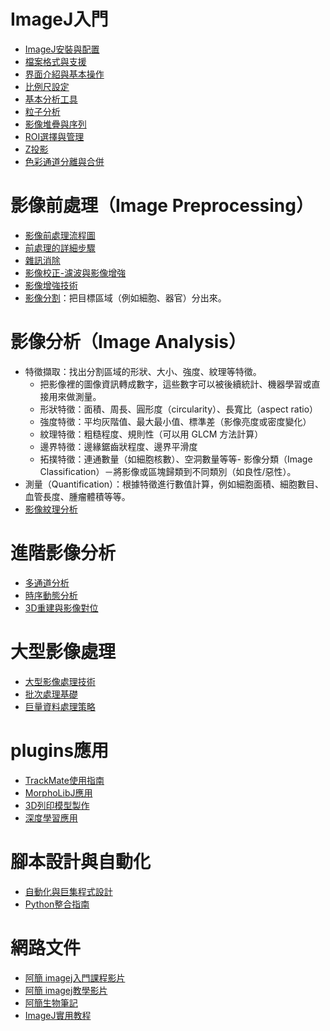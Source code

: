 # ImageJ入門

- [ImageJ安裝與配置](installation.md)
- [檔案格式與支援](file-formats.md)
- [界面介紹與基本操作](interface.md)
- [比例尺設定](scale-bar.md)
- [基本分析工具](basic-analysis.md)
- [粒子分析](particle-analysis.md)
- [影像堆疊與序列](image-stacks.md)
- [ROI選擇與管理](roi-management.md)
- [Z投影](z-projection.md)
- [色彩通道分離與合併](color-channels.md)


# 影像前處理（Image Preprocessing）

- [影像前處理流程圖](workflowChart.md)  
- [前處理的詳細步驟](imageProcess.md)  
- [雜訊消除](noise-reduction.md)
- [影像校正-濾波與影像增強](image-correction.md)
- [影像增強技術](image-enhancement.md)
- [影像分割](segmentation.md)：把目標區域（例如細胞、器官）分出來。


# 影像分析（Image Analysis）
- 特徵擷取：找出分割區域的形狀、大小、強度、紋理等特徵。
    - 把影像裡的圖像資訊轉成數字，這些數字可以被後續統計、機器學習或直接用來做測量。
    - 形狀特徵：面積、周長、圓形度（circularity）、長寬比（aspect ratio）
    - 強度特徵：平均灰階值、最大最小值、標準差（影像亮度或密度變化）
    - 紋理特徵：粗糙程度、規則性（可以用 GLCM 方法計算）
    - 邊界特徵：邊緣鋸齒狀程度、邊界平滑度
    - 拓撲特徵：連通數量（如細胞核數）、空洞數量等等- 影像分類（Image Classification）－將影像或區塊歸類到不同類別（如良性/惡性）。
- 測量（Quantification）：根據特徵進行數值計算，例如細胞面積、細胞數目、血管長度、腫瘤體積等等。
- [影像紋理分析](image-texture.md)


# 進階影像分析

- [多通道分析](multichannel-analysis.md)
- [時序動態分析](time-series.md)
- [3D重建與影像對位](3d-registration.md)

# 大型影像處理

- [大型影像處理技術](large-image-processing.md)
- [批次處理基礎](batch-processing.md)
- [巨量資料處理策略](big-data-strategy.md)
# plugins應用

- [TrackMate使用指南](trackmate.md)
- [MorphoLibJ應用](morpholibj.md)
- [3D列印模型製作](3d-printing.md)
- [深度學習應用](deep-learning.md)

#  腳本設計與自動化

- [自動化與巨集程式設計](automation-and-macro.md)
- [Python整合指南](python-integration.md)


# 網路文件
- [阿簡 imagej入門課程影片](https://youtu.be/BcTdMkF_cB0?si=s8aBQYIetW7LCAjU)
- [阿簡 imagej教學影片](https://www.youtube.com/playlist?list=PLm6x13NbsKl5So8XGnb4RgvLhrQCVzvnX)
- [阿簡生物筆記](https://a-chien.blogspot.com/search/label/ImageJ)
- [ImageJ實用教程](https://www.zhihu.com/column/c_1069243926476673024)